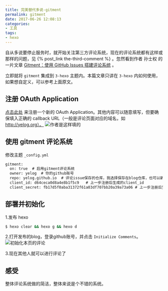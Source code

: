 ```yaml
---
title: 完美替代多说-gitment
permalink: gitment
date: 2017-06-26 12:08:13
categories:
- 工具
tags:
- hexo
---
```

自从多说要停止服务时，就开始关注第三方评论系统，现在的评论系统都有这样或那样的问题，见 {% post_link the-third-comment %} 。忽然看到作者 孙士权 的一片文章 [Gitment：使用 GitHub Issues 搭建评论系统](https://imsun.net/posts/gitment-introduction/) 。

立即就将 `gitment` 集成到 `3-hexo` 主题内。本篇文章只讲在 `3-hexo` 内如何使用，如果想自定义，可以参考上面原文。

## 注册 OAuth Application
[点击此处](https://github.com/settings/applications/new) 来注册一个新的 OAuth Application。其他内容可以随意填写，但要确保填入正确的 callback URL（一般是评论页面对应的域名，如 http://yelog.org）。
![作者是这样填的](http://oncj6b2vl.bkt.clouddn.com/FsumVHpCC4h5JxRNg0TiKlMf0b1Y.png)

## 使用 gitment 评论系统
修改主题 `_config.yml`
```xml
gitment:
  on: true  # 启用gitment评论系统
  owner: yelog  # 你的github账号
  repo: yelog.github.io  # 评论issue保存的仓库，我选择保存在blog仓库，也可以新建一个仓库
  client_id: d64ceca0d8a4e8b1f5c9   # 上一步注册后生成的client_id
  client_secret: fb17d5f0aba31372f61a03df707bb20a39a73a06 # 上一步注册后生成的client_secret
```

## 部署并初始化
1.发布 hexo
```bash
$ hexo clear && hexo g && hexo d
```
2.打开发布的blog，登录github账号，并点击 `Initialize Comments`。
![初始化本页的评论](http://oncj6b2vl.bkt.clouddn.com/FnO9sHY-eFVXwnLplwsP9NRvityH.png)

3.现在其他人就可以进行评论了

## 感受
整体评论系统做的简洁，整体来说是个不错的系统。
